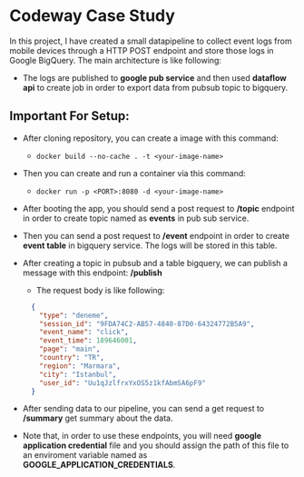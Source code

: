 # Codeway Case Study

In this project, I have created a small datapipeline to collect event logs from mobile devices through a HTTP POST endpoint and store those logs in Google BigQuery. 
The main architecture is like following: 

* The logs are published to **google pub service** and then used **dataflow api** to create job in order to export data from pubsub topic to bigquery.

## Important For Setup: 

* After cloning repository, you can create a image with this command: 
  * `docker build --no-cache . -t <your-image-name>`

* Then you can create and run a container via this command: 
  * `docker run -p <PORT>:8080 -d <your-image-name> `  

* After booting the app, you should send a post request to **/topic** endpoint in order to create topic named as **events** in pub sub service.

* Then you can send a post request to **/event** endpoint in order to create **event table** in bigquery service. The logs will be stored in this table.

* After creating a topic in pubsub and a table bigquery, we can publish a message with this endpoint: **/publish**
  
  * The request body is like following:
  ```json
    {
      "type": "deneme",
      "session_id": "9FDA74C2-AB57-4840-87D0-64324772B5A9",
      "event_name": "click",
      "event_time": 189646001,
      "page": "main",
      "country": "TR",
      "region": "Marmara",
      "city": "Istanbul",
      "user_id": "Uu1qJzlfrxYxOS5z1kfAbmSA6pF9"
    }
  ```
 
* After sending data to our pipeline, you can send a get request to **/summary** get summary about the data.

* Note that, in order to use these endpoints, you will need **google application credential** file and you should assign the path of this file to an enviroment variable named as **GOOGLE_APPLICATION_CREDENTIALS**. 

